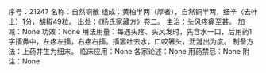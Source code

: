 序号：21247
名称：自然铜散
组成：黄柏半两（厚者），自然铜半两，细辛（去叶土）1分，胡椒49粒。
出处：《杨氏家藏方》卷二。
主治：头风疼痛至甚。
加减：None
功效：None
用法用量：每遇头疼、头风发时，先含水一口，后用药1字搐鼻中，左疼左搐，右疼右搐。搐罢吐去水，口咬箸头，沥涎出为度。
制备方法：上药并生为细末。
临床应用：None
各家论述：None
用药禁忌：None
附注：None
